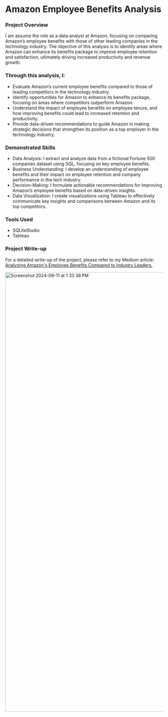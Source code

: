 # Amazon Employee Benefits Analysis
### Project Overview
I am assume the role as a data analyst at Amazon, focusing on comparing Amazon’s employee benefits with those of other leading companies in the technology industry. The objective of this analysis is to identify areas where Amazon can enhance its benefits package to improve employee retention and satisfaction, ultimately driving increased productivity and revenue growth.

### Through this analysis, I:
- Evaluate Amazon’s current employee benefits compared to those of leading competitors in the technology industry.
- Identify opportunities for Amazon to enhance its benefits package, focusing on areas where competitors outperform Amazon.
- Understand the impact of employee benefits on employee tenure, and how improving benefits could lead to increased retention and productivity.
- Provide data-driven recommendations to guide Amazon in making strategic decisions that strengthen its position as a top employer in the technology industry.

### Demonstrated Skills
- Data Analysis: I extract and analyze data from a fictional Fortune 500 companies dataset using SQL, focusing on key employee benefits.
- Business Understanding: I develop an understanding of employee benefits and their impact on employee retention and company performance in the tech industry.
- Decision-Making:  I formulate actionable recommendations for improving Amazon’s employee benefits based on data-driven insights.
- Data Visualization: I create visualizations using Tableau to effectively communicate key insights and comparisons between Amazon and its top competitors.
### Tools Used
- SQLiteStudio
- Tableau
### Project Write-up
For a detailed write-up of the project, please refer to my Medium article: [Analyzing Amazon's Employee Benefits Compared to Industry Leaders.](https://medium.com/@joydavis24/data-analysis-report-enhancing-employee-benefits-at-amazon-3562f578a30d)

<img width="1401" alt="Screenshot 2024-08-11 at 1 33 38 PM" src="https://github.com/user-attachments/assets/0d5cf770-4e73-4dc1-b719-4dafccb09af9">



